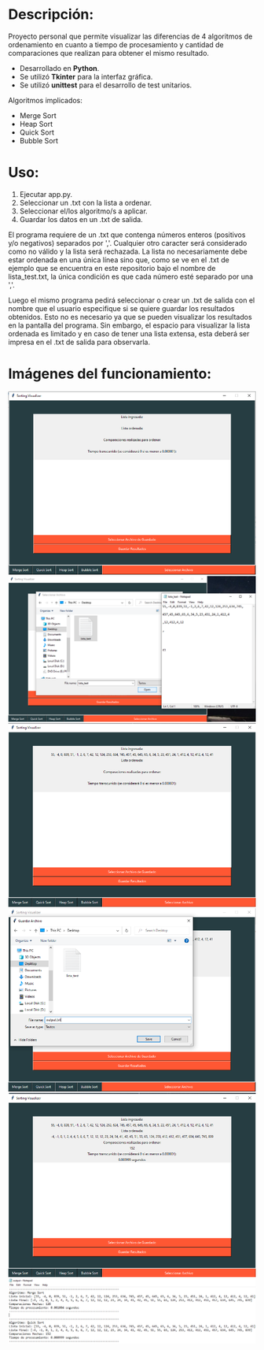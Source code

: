 # Descripción:
Proyecto personal que permite visualizar las diferencias de 4 algoritmos de ordenamiento en cuanto a tiempo de procesamiento y cantidad de comparaciones que realizan para obtener el mismo resultado. 

- Desarrollado en **Python**. 
- Se utilizó **Tkinter** para la interfaz gráfica.
- Se utilizó **unittest** para el desarrollo de test unitarios.

Algoritmos implicados: 
- Merge Sort
- Heap Sort
- Quick Sort
- Bubble Sort

# Uso:
1. Ejecutar app.py.
2. Seleccionar un .txt con la lista a ordenar.
3. Seleccionar el/los algoritmo/s a aplicar.
4. Guardar los datos en un .txt de salida.

El programa requiere de un .txt que contenga números enteros (positivos y/o negativos) separados por ','. Cualquier otro caracter será considerado como no válido y la lista será rechazada. La lista no necesariamente debe estar ordenada en una única línea sino que, como se ve en el .txt de ejemplo que se encuentra en este repositorio bajo el nombre de lista_test.txt, la única condición es que cada número esté separado por una ','.

Luego el mismo programa pedirá seleccionar o crear un .txt de salida con el nombre que el usuario especifique si se quiere guardar los resultados obtenidos. Esto no es necesario ya que se pueden visualizar los resultados en la pantalla del programa. Sin embargo, el espacio para visualizar la lista ordenada es limitado y en caso de tener una lista extensa, esta deberá ser impresa en el .txt de salida para observarla.

# Imágenes del funcionamiento:
![Imagen1](images_muestra/1.png)
![Imagen2](images_muestra/2.png)
![Imagen3](images_muestra/3.png)
![Imagen4](images_muestra/4.png)
![Imagen5](images_muestra/5.png)
![Imagen6](images_muestra/6.png)
